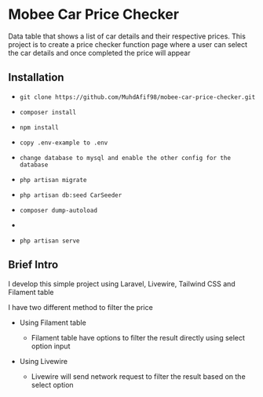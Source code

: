 
# Mobee Car Price Checker

Data table that shows a list of car details and their respective prices. This project is to create a price checker function page where a user can select the car details and once completed the price will appear


## Installation

- ```git clone https://github.com/MuhdAfif98/mobee-car-price-checker.git```

- ```composer install```

- ```npm install```

- ```copy .env-example to .env```

- ```change database to mysql and enable the other config for the database```

- ```php artisan migrate```

- ```php artisan db:seed CarSeeder```

- ```composer dump-autoload```
- 
- ```php artisan serve```

## Brief Intro

I develop this simple project using Laravel, Livewire, Tailwind CSS and Filament table

I have two different method to filter the price

- Using Filament table
    - Filament table have options to filter the result directly using select option input

- Using Livewire
    - Livewire will send network request to filter the result based on the select option

